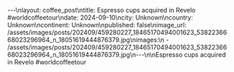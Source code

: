 ---\nlayout: coffee_post\ntitle: Espresso cups acquired in Revelo #worldcoffeetour\ndate: 2024-09-10\ncity: Unknown\ncountry: Unknown\ncontinent: Unknown\npublished: false\nimage_url: /assets/images/posts/202409/459280227_18465170494001623_5382236668023296964_n_18051619444876379.jpg\nimages:\n  - /assets/images/posts/202409/459280227_18465170494001623_5382236668023296964_n_18051619444876379.jpg\n---\n\nEspresso cups acquired in Revelo #worldcoffeetour